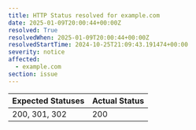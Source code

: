```yaml
---
title: HTTP Status resolved for example.com
date: 2025-01-09T20:00:44+00:00Z
resolved: True
resolvedWhen: 2025-01-09T20:00:44+00:00Z
resolvedStartTime: 2024-10-25T21:09:43.191474+00:00
severity: notice
affected:
  - example.com
section: issue
---
```


| Expected Statuses | Actual Status  |
|-------------------|----------------|
| 200, 301, 302 | 200 |
